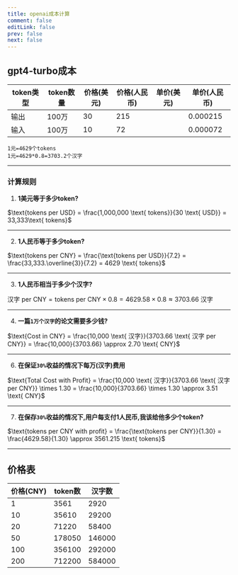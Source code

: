 ```yaml
---
title: openai成本计算
comment: false
editLink: false
prev: false
next: false
---
```


## gpt4-turbo成本

| token类型 | token数量 | 价格(美元)	 | 价格(人民币) | 单价(美元) | 单价(人民币)  |
|---------|---------|---------|---------|--------|----------|
| 输出      | 100万    | 30      | 215     |        | 0.000215 |
| 输入      | 100万    | 10      | 72      |        | 0.000072 |

    1元=4629个tokens
	1元=4629*0.8=3703.2个汉字

------------

### 计算规则

1. **1美元等于多少token?**

$\text{tokens per USD} = \frac{1,000,000 \text{ tokens}}{30 \text{ USD}} = 33,333\text{ tokens}$

------------

2. **1人民币等于多少token?**

$\text{tokens per CNY} = \frac{\text{tokens per USD}}{7.2} = \frac{33,333.\overline{3}}{7.2} = 4629 \text{ tokens}$

------------

3. **1人民币相当于多少个汉字?**

$\text{汉字 per CNY} = \text{tokens per CNY} \times 0.8 = 4629.58 \times 0.8 \approx 3703.66\text{ 汉字}$

------------

4. **一篇`1万个汉字`的论文需要多少钱?**

$\text{Cost in CNY} = \frac{10,000 \text{ 汉字}}{3703.66 \text{ 汉字 per CNY}} = \frac{10,000}{3703.66} \approx 2.70
\text{ CNY}$

------------

6. **在保证`30%`收益的情况下每万(汉字)费用**

$\text{Total Cost with Profit} = \frac{10,000 \text{ 汉字}}{3703.66 \text{ 汉字 per CNY}} \times 1.30 =
\frac{10,000}{3703.66} \times 1.30 \approx 3.51 \text{ CNY}$

------------

7. **在保存`30%`收益的情况下,用户每支付1人民币,我该给他多少个token?**

$\text{tokens per CNY with profit} = \frac{\text{tokens per CNY}}{1.30} = \frac{4629.58}{1.30} \approx 3561.215 \text{
tokens}$

------------

## 价格表

| 价格(CNY) | token数 | 汉字数    |
|---------|--------|--------|
| 1       | 3561   | 2920   |
| 10      | 35610  | 29200  |
| 20      | 71220  | 58400  |
| 50      | 178050 | 146000 |
| 100     | 356100 | 292000 |
| 200     | 712200 | 584000 |



